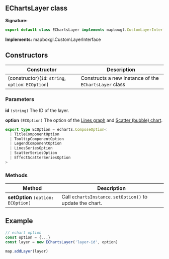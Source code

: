 ## EChartsLayer class

<b>Signature:</b>

```typescript
export default class EChartsLayer implements mapboxgl.CustomLayerInterface
```

<b>Implements:</b> mapboxgl.CustomLayerInterface

## Constructors

| Constructor | Description |
| --- | --- |
| (constructor)(`id`: `string`, `option`: `ECOption`) | Constructs a new instance of the <code>EChartsLayer</code> class |

### Parameters

**id** `(string)` The ID of the layer.

**option** `(ECOption)` The option of the [Lines graph](https://echarts.apache.org/zh/option.html#series-lines) and [Scatter (bubble) chart](https://echarts.apache.org/zh/option.html#series-scatter).

```ts
export type ECOption = echarts.ComposeOption<
  | TitleComponentOption
  | TooltipComponentOption
  | LegendComponentOption
  | LinesSeriesOption
  | ScatterSeriesOption
  | EffectScatterSeriesOption
>
```

### Methods

| Method                             | Description                                             |
| ---------------------------------- | ------------------------------------------------------- |
| **setOption** `(option: ECOption)` | Call `echartsInstance.setOption()` to update the chart. |

## Example

```ts
// echart option
const option = {...}
const layer = new EChartsLayer('layer-id', option)

map.addLayer(layer)
```
